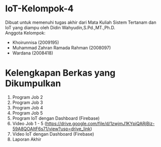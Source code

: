# IoT-Kelompok-4
Dibuat untuk memenuhi tugas akhir dari Mata Kuliah Sistem Tertanam dan IoT yang diampu oleh Didin Wahyudin,S.Pd.,MT.,Ph.D.  
Anggota Kelompok:   
- Khoirunnisa (2009195)
- Muhammad Zahran Ramada Rahman (2008097)
- Wardana (2008418)
# Kelengkapan Berkas yang Dikumpulkan
1. Program Job 2  
2. Program Job 3  
3. Program Job 4  
4. Program Job 5  
5. Program IoT dengan Dashboard (Firebase)
6. Video Job 1 - 5 (https://drive.google.com/file/d/1zwjmJ1KYpiQARjBiz-59A8QOAItF6s71/view?usp=drive_link)  
7. Video IoT dengan Dashboard (Firebase)
8. Laporan Akhir
